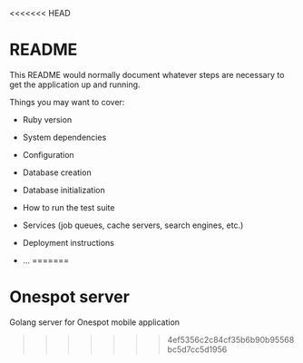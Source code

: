 <<<<<<< HEAD
# README

This README would normally document whatever steps are necessary to get the
application up and running.

Things you may want to cover:

* Ruby version

* System dependencies

* Configuration

* Database creation

* Database initialization

* How to run the test suite

* Services (job queues, cache servers, search engines, etc.)

* Deployment instructions

* ...
=======
# Onespot server

Golang server for Onespot mobile application
>>>>>>> 4ef5356c2c84cf35b6b90b95568bc5d7cc5d1956
